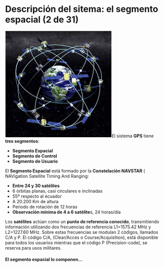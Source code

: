 # Descripción del sitema: el segmento espacial (2 de 31)

![Red de Satélites GPS](img/satelites.jpg)El sistema **GPS** tiene **tres segmentos**:

*   **Segmento Espacial**
*   **Segmento de Control**
*   **Segmento de Usuario**  
    

El **Segmento Espacial** está formado por la **Constelación NAVSTAR** ( NAVigation Satellite Timing And Ranging:

*   **Entre 24 y 30 satélites**
*   6 órbitas planas, casi circulares e inclinadas
*   55º respecto al ecuador
*   A 20.200 Km de altura
*   Periodo de rotación de 12 horas
*   **Observación mínima de 4 a 6 satélite**s, 24 horas/día

Los **satélites** actúan como un **punto de referencia conocido**, transmitiendo información utilizando dos frecuencias de referencia L1=1575.42 MHz y L2=1227.60 MHz. Sobre estas frecuencias se modulan 2 códigos, llamados C/A y P. El código C/A, (Clear/Acces o Course/Acquisition), está disponible para todos los usuarios mientras que el código P (Precision-code), se reserva para usos militares.  
  

#### El segmento espacial lo componen...